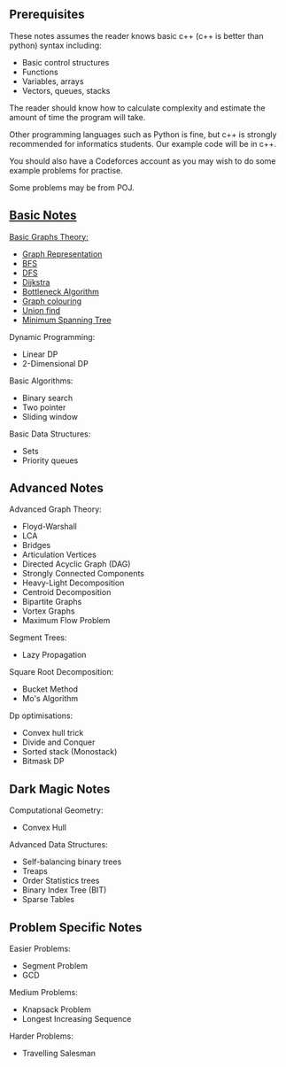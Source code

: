## Prerequisites
These notes assumes the reader knows basic c++ (c++ is better than python) syntax including:
- Basic control structures
- Functions
- Variables, arrays
- Vectors, queues, stacks

The reader should know how to calculate complexity and estimate the amount of time the program will take.

Other programming languages such as Python is fine, but c++ is strongly recommended for informatics students. Our example code will be in c++.

You should also have a Codeforces account as you may wish to do some example problems for practise.

Some problems may be from POJ.

## [Basic Notes](/Basic_Notes/)
[Basic Graphs Theory:](/Basic_Notes/Basic_Graph_Theory/)
- [Graph Representation](/Basic_Notes/Basic_Graph_Theory/Graph_Representation)
- [BFS](/Basic_Notes/Basic_Graph_Theory/BFS)
- [DFS](/Basic_Notes/Basic_Graph_Theory/DFS)
- [Dijkstra](/Basic_Notes/Basic_Graph_Theory/Dijkstra)
- [Bottleneck Algorithm](/Basic_Notes/Basic_Graph_Theory/Bottleneck)
- [Graph colouring](/Basic_Notes/Basic_Graph_Theory/Graph_colouring)
- [Union find](/Basic_Notes/Basic_Graph_Theory/Union_Find)
- [Minimum Spanning Tree](/Basic_Notes/Basic_Graph_Theory/Minimum_Spanning_Tree)

Dynamic Programming:
- Linear DP
- 2-Dimensional DP

Basic Algorithms:
- Binary search
- Two pointer
- Sliding window

Basic Data Structures:
- Sets
- Priority queues

## Advanced Notes
Advanced Graph Theory:
- Floyd-Warshall
- LCA
- Bridges
- Articulation Vertices
- Directed Acyclic Graph (DAG)
- Strongly Connected Components
- Heavy-Light Decomposition
- Centroid Decomposition
- Bipartite Graphs
- Vortex Graphs
- Maximum Flow Problem

Segment Trees:
- Lazy Propagation

Square Root Decomposition:
- Bucket Method
- Mo's Algorithm

Dp optimisations:
- Convex hull trick
- Divide and Conquer
- Sorted stack (Monostack)
- Bitmask DP

## Dark Magic Notes

Computational Geometry:
- Convex Hull

Advanced Data Structures:
- Self-balancing binary trees
- Treaps
- Order Statistics trees
- Binary Index Tree (BIT)
- Sparse Tables

## Problem Specific Notes

Easier Problems:
- Segment Problem
- GCD

Medium Problems:
- Knapsack Problem
- Longest Increasing Sequence

Harder Problems:
- Travelling Salesman
